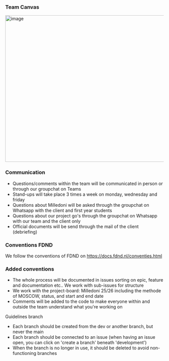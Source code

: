 ### Team Canvas
<img width="657" height="464" alt="image" src="https://github.com/user-attachments/assets/ecd2b26d-f431-4991-87fd-a8e3b1576ebb" />

### Communication
- Questions/comments within the team will be communicated in person or through our groupchat on Teams 
- Stand-ups will take place 3 times a week on monday, wednesday and friday
- Questions about Milledoni will be asked through the groupchat on Whatsapp with the client and first year students
- Questions about our project go's through the groupchat on Whatsapp with our team and the client only
- Official documents will be send through the mail of the client (debriefing)

### Conventions FDND
We follow the conventions of FDND on https://docs.fdnd.nl/conventies.html

### Added conventions
- The whole process will be documented in issues sorting on epic, feature and documentation etc.. We work with sub-issues for structure
- We work with the project-board: Milledoni 25/26 including the methode of MOSCOW, status, and start and end date
- Comments will be added to the code to make everyone within and outside the team understand what you're working on

Guidelines branch
- Each branch should be created from the dev or another branch, but never the main
- Each branch should be connected to an issue (when having an issue open, you can click on 'create a branch' beneath 'development')
- When the branch is no longer in use, it should be deleted to avoid non-functioning branches
